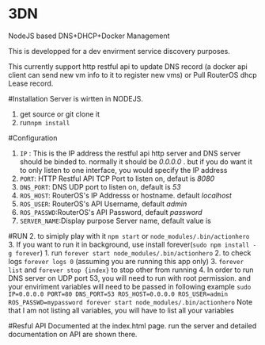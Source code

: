 3DN
===

NodeJS based DNS+DHCP+Docker Management 

This is developped for a dev envirment service discovery purposes.

This currently support http restful api to update DNS record (a docker api client can send new vm info to it to register new vms) or Pull RouterOS dhcp Lease record.

#Installation
Server is wirtten in NODEJS. 

1. get source or git clone it
2. run`npm install`

#Configuration
 
1. `IP` : This is the IP address the restful api http server and DNS server should be binded to. normally it should be *0.0.0.0* . but if you do want it to only listen to one interface, you would specify the IP address
2. `PORT`: HTTP Restful API TCP Port to listen on, defaut is *8080*
3. `DNS_PORT`: DNS UDP port to listen on, default is *53*
4. `ROS_HOST`: RouterOS's IP Addresss or hostname. default *localhost*
5. `ROS_USER`: RouterOS's API Username, default *admin*
6. `ROS_PASSWD`:RouterOS's API Password, default *password*
7. `SERVER_NAME`:Display purpose Server name, default value is 

#RUN
2. to simiply play with it  `npm start` or `node_modules/.bin/actionhero `
3. If you want to run it in background, use install forever(`sudo npm install -g forever`) 
	1. run `forever start node_modules/.bin/actionhero` 
	2. to check logs `forever logs 0` (assuming you are running this app only)
	3. `forever list` and `forever stop {index}` to stop other from running 
4. In order to run DNS server on UDP port 53, you will need to run with root permission. and your enviriment variables will need to be passed in following example `sudo  IP=0.0.0.0 PORT=80 DNS_PORT=53 ROS_HOST=0.0.0.0 ROS_USER=admin ROS_PASSWD=mypassword forever start node_modules/.bin/actionhero` Note that I am not listing all variables, you will have to list all your variables 

#Resful API
Documented at the index.html page. run the server and detailed documentation on API are shown there.